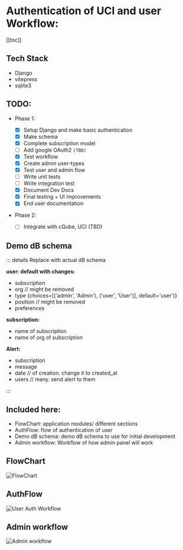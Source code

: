 # Authentication of UCI and user Workflow:

[[toc]]

## Tech Stack

- Django
- vitepress
- sqlite3

## TODO:

- Phase 1:

  - [x] Setup Django and make basic authentication
  - [x] Make schema
  - [x] Complete subscription model
  - [ ] Add google OAuth2 `(TBD)`
  - [x] Test workflow
  - [x] Create admin user-types
  - [x] Test user and admin flow
  - [ ] Write unit tests
  - [ ] Write integration test
  - [x] Document Dev Docs
  - [x] Final testing + UI improvements
  - [x] End user documentation

- Phase 2:
  - [ ] Integrate with cQube, UCI (TBD)

## Demo dB schema

::: details Replace with actual dB schema

**user: default with changes:**

- subscription
- org // might be removed
- type {choices=[('admin', 'Admin'), ('user', 'User')], default='user')}
- position // might be removed
- preferences

**subscription:**

- name of subscription
- name of org of subscription

**Alert:**

- subscription
- message
- date // of creation. change it to created_at
- users // many. send alert to them

:::

## Included here:

- FlowChart: application modules/ different sections
- AuthFlow: flow of authentication of user
- Demo dB schema: demo dB schema to use for initial development
- Admin workflow: Workflow of how admin panel will work

## FlowChart

![FlowChart](/assets/flowchart.png)

## AuthFlow

![User Auth Workflow](/assets/WorkFlow.png)

## Admin workflow

![Admin workflow](/assets/adminworkflow.png)
